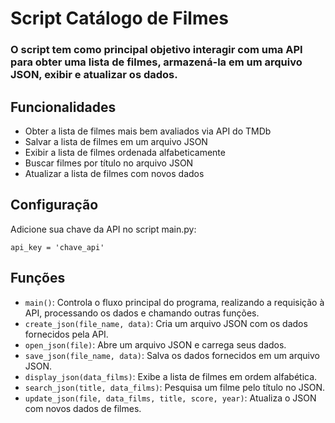 # Script Catálogo de Filmes

### O script tem como principal objetivo interagir com uma API para obter uma lista de filmes, armazená-la em um arquivo JSON, exibir e atualizar os dados.

## Funcionalidades

* Obter a lista de filmes mais bem avaliados via API do TMDb
* Salvar a lista de filmes em um arquivo JSON
* Exibir a lista de filmes ordenada alfabeticamente
* Buscar filmes por título no arquivo JSON
* Atualizar a lista de filmes com novos dados

## Configuração

Adicione sua chave da API no script main.py:

```
api_key = 'chave_api'
```

## Funções

* `main()`: Controla o fluxo principal do programa, realizando a requisição à API, processando os dados e chamando outras funções.
* `create_json(file_name, data)`: Cria um arquivo JSON com os dados fornecidos pela API.
* `open_json(file)`: Abre um arquivo JSON e carrega seus dados.
* `save_json(file_name, data)`: Salva os dados fornecidos em um arquivo JSON.
* `display_json(data_films)`: Exibe a lista de filmes em ordem alfabética.
* `search_json(title, data_films)`: Pesquisa um filme pelo título no JSON.
* `update_json(file, data_films, title, score, year)`: Atualiza o JSON com novos dados de filmes.